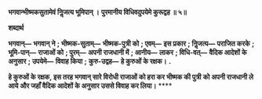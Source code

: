 **भगवान्भीष्मकसुतामेवं निॢजत्य भूमिपान् ।** **पुरमानीय विधिवदुपयेमे कुरूद्वह ॥ ५॥** 

**शब्दार्थ** 

**भगवान्—** **भगवान् ने** **; भीष्मक-सुताम्—** **भीष्मक-पुत्री को** **; एवम्—** **इस प्रकार** **; निॢजत्य—** **पराजित करके** **; भूमि-पान्—** **राजाओं को** **; पुरम्—** **अपनी राजधानी में** **; आनीय—** **लाकर** **; विधि-वत्—** **वैदिक आदेशों के अनुसार** **; उपयेमे—** **विवाह किया** **;** **कुरु-उद्वह—** **हे कुरुओं के रक्षक।** **.** 

**हे कुरुओं के रक्षक, इस तरह भगवान् सारे विरोधी राजाओं को हरा कर भीष्मक की पुत्री** **को अपनी राजधानी ले आये और जहाँ वैदिक आदेशों के अनुसार उससे विवाह कर लिया।** **** 